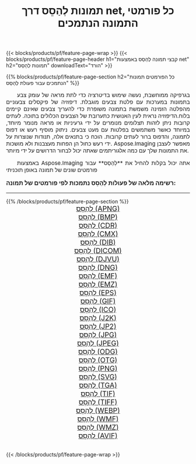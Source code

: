 ﻿---
title: תמונות לְהַסֵס דרך net, כל פורמטי התמונה הנתמכים 
weight: 3920
url: /he/net/dither/ 
lang: he
langdirlevel: 2
locales: zh-hans,ja,it,ru,de,es,fr,nl,id,lt,pl,pt,vi,tr,ko,zh-hant,ar,hi,th,sv,cs,uk,he
description: באמצעות Aspose.Imaging תוכל בקלות לְהַסֵס תמונות באמצעות net
---

{{< blocks/products/pf/feature-page-wrap >}}
{{< blocks/products/pf/feature-page-header h1="קבצי תמונה לְהַסֵס באמצעות net" h2="תמונות לְהַסֵס" downloadText="הורד" >}}


{{% blocks/products/pf/feature-page-section  h2="כל הפורמטים  תמונות הנתמכים עבור פעולת לְהַסֵס" %}}
<p align="justify" style="text-indent:2em;font-size:15px;">
בגרפיקה ממוחשבת, נעשה שימוש בדיטרציה כדי לתת מראה של עומק צבע בתמונות במערכות עם פלטת צבעים מוגבלת. דיפוזיה של פיקסלים צבעוניים מהפלטה הזמינה משמשת בתמונה משופרת כדי להעריך צבעים שאינם קיימים בלוח.הדיפוזיה נראית לעין האנושית כתערובת של הצבעים הכלולים בתוכה. לעתים קרובות ניתן לזהות תצלומים מנומרים על ידי גרעיניות או מראה מנומר מיוחד, במיוחד כאשר משתמשים בפלטות עם מעט צבעים. ניתוק מוסיף רעש או דפוס לתמונה, והדפוס ברור לעתים קרובות. הוכח כי בתנאים אלה, תנודות שנוצרות על ידי רעש כחול הן הפחות מעצבנות ולא מושכות. Aspose.Imaging מאפשר לעצבן את התמונות שלך עם כמה אלגוריתמים שאתה יכול לבחור הדרושים על ידי מיותר.
</p>
<p align="justify" style="text-indent:2em;font-size:15px;">
באמצעות Aspose.Imaging אתה יכול בקלות להחיל את **לְהַסֵס** עבור פורמטים שונים של תמונה באופן תוכניתי
</p>
<h3 style="margin-top:16px;">
רשימה מלאה של פעולות לְהַסֵס נתמכות לפי פורמטים של תמונה:
</h3>
<hr/>
{{% /blocks/products/pf/feature-page-section %}}
<div class="container-fluid productfamilypage bg-gray">
    <div class="convertypes bg-gray agp-content section">
        <div class="container">
		<div class="row other-converters" style="gap: 10px;font-size: 19px;text-align:center;">
		    <div class='col-md-3 other-converter remove-lp remove-rp'><a href="/imaging/he/net/dither/apng/" style="padding:15px;">לְהַסֵס (APNG)</a></div><div class='col-md-3 other-converter remove-lp remove-rp'><a href="/imaging/he/net/dither/bmp/" style="padding:15px;">לְהַסֵס (BMP)</a></div><div class='col-md-3 other-converter remove-lp remove-rp'><a href="/imaging/he/net/dither/cdr/" style="padding:15px;">לְהַסֵס (CDR)</a></div><div class='col-md-3 other-converter remove-lp remove-rp'><a href="/imaging/he/net/dither/cmx/" style="padding:15px;">לְהַסֵס (CMX)</a></div><div class='col-md-3 other-converter remove-lp remove-rp'><a href="/imaging/he/net/dither/dib/" style="padding:15px;">לְהַסֵס (DIB)</a></div><div class='col-md-3 other-converter remove-lp remove-rp'><a href="/imaging/he/net/dither/dicom/" style="padding:15px;">לְהַסֵס (DICOM)</a></div><div class='col-md-3 other-converter remove-lp remove-rp'><a href="/imaging/he/net/dither/djvu/" style="padding:15px;">לְהַסֵס (DJVU)</a></div><div class='col-md-3 other-converter remove-lp remove-rp'><a href="/imaging/he/net/dither/dng/" style="padding:15px;">לְהַסֵס (DNG)</a></div><div class='col-md-3 other-converter remove-lp remove-rp'><a href="/imaging/he/net/dither/emf/" style="padding:15px;">לְהַסֵס (EMF)</a></div><div class='col-md-3 other-converter remove-lp remove-rp'><a href="/imaging/he/net/dither/emz/" style="padding:15px;">לְהַסֵס (EMZ)</a></div><div class='col-md-3 other-converter remove-lp remove-rp'><a href="/imaging/he/net/dither/eps/" style="padding:15px;">לְהַסֵס (EPS)</a></div><div class='col-md-3 other-converter remove-lp remove-rp'><a href="/imaging/he/net/dither/gif/" style="padding:15px;">לְהַסֵס (GIF)</a></div><div class='col-md-3 other-converter remove-lp remove-rp'><a href="/imaging/he/net/dither/ico/" style="padding:15px;">לְהַסֵס (ICO)</a></div><div class='col-md-3 other-converter remove-lp remove-rp'><a href="/imaging/he/net/dither/j2k/" style="padding:15px;">לְהַסֵס (J2K)</a></div><div class='col-md-3 other-converter remove-lp remove-rp'><a href="/imaging/he/net/dither/jp2/" style="padding:15px;">לְהַסֵס (JP2)</a></div><div class='col-md-3 other-converter remove-lp remove-rp'><a href="/imaging/he/net/dither/jpg/" style="padding:15px;">לְהַסֵס (JPG)</a></div><div class='col-md-3 other-converter remove-lp remove-rp'><a href="/imaging/he/net/dither/jpeg/" style="padding:15px;">לְהַסֵס (JPEG)</a></div><div class='col-md-3 other-converter remove-lp remove-rp'><a href="/imaging/he/net/dither/odg/" style="padding:15px;">לְהַסֵס (ODG)</a></div><div class='col-md-3 other-converter remove-lp remove-rp'><a href="/imaging/he/net/dither/otg/" style="padding:15px;">לְהַסֵס (OTG)</a></div><div class='col-md-3 other-converter remove-lp remove-rp'><a href="/imaging/he/net/dither/png/" style="padding:15px;">לְהַסֵס (PNG)</a></div><div class='col-md-3 other-converter remove-lp remove-rp'><a href="/imaging/he/net/dither/svg/" style="padding:15px;">לְהַסֵס (SVG)</a></div><div class='col-md-3 other-converter remove-lp remove-rp'><a href="/imaging/he/net/dither/tga/" style="padding:15px;">לְהַסֵס (TGA)</a></div><div class='col-md-3 other-converter remove-lp remove-rp'><a href="/imaging/he/net/dither/tif/" style="padding:15px;">לְהַסֵס (TIF)</a></div><div class='col-md-3 other-converter remove-lp remove-rp'><a href="/imaging/he/net/dither/tiff/" style="padding:15px;">לְהַסֵס (TIFF)</a></div><div class='col-md-3 other-converter remove-lp remove-rp'><a href="/imaging/he/net/dither/webp/" style="padding:15px;">לְהַסֵס (WEBP)</a></div><div class='col-md-3 other-converter remove-lp remove-rp'><a href="/imaging/he/net/dither/wmf/" style="padding:15px;">לְהַסֵס (WMF)</a></div><div class='col-md-3 other-converter remove-lp remove-rp'><a href="/imaging/he/net/dither/wmz/" style="padding:15px;">לְהַסֵס (WMZ)</a></div><div class='col-md-3 other-converter remove-lp remove-rp'><a href="/imaging/he/net/dither/avif/" style="padding:15px;">לְהַסֵס (AVIF)</a></div>
                </div>
        </div>
    </div>
</div>
<br/>

{{< /blocks/products/pf/feature-page-wrap >}}
